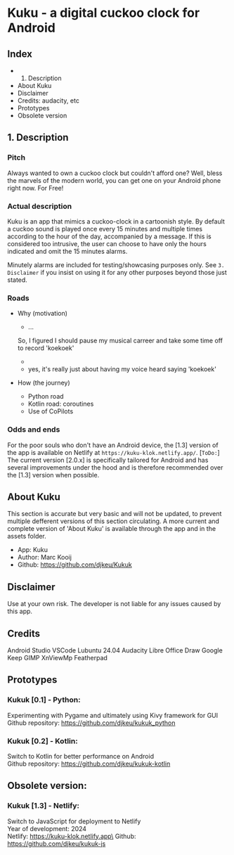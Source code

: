 # Kuku - a digital cuckoo clock for Android


## Index
- 1. Description
- About Kuku
- Disclaimer
- Credits: audacity, etc
- Prototypes
- Obsolete version



## 1. Description
### Pitch
Always wanted to own a cuckoo clock but couldn't afford one?
Well, bless the marvels of the modern world, you can get one on your Android phone right now. For Free!

### Actual description
Kuku is an app that mimics a cuckoo-clock in a cartoonish style. By default a cuckoo sound is played once every 15 minutes and multiple times according to the hour of the day, accompanied by a message. If this is considered too intrusive, the user can choose to have only the hours indicated and omit the 15 minutes alarms.

Minutely alarms are included for testing/showcasing purposes only. See `3. Disclaimer` if you insist on using it for any other purposes beyond those just stated.

### Roads
- Why (motivation)
    - ...

    So, I figured I should pause my musical carreer and take some time off to record 'koekoek'

    - 
    - yes, it's really just about having my voice heard saying 'koekoek'
- How (the journey)
    - Python road
    - Kotlin road: coroutines
    - Use of CoPilots

### Odds and ends
For the poor souls who don't have an Android device, the [1.3] version of the app is available on Netlify at `https://kuku-klok.netlify.app/`. [`ToDo:`] The current version [2.0.x] is specifically tailored for Android and has several improvements under the hood and is therefore recommended over the [1.3] version when possible.


## About Kuku
This section is accurate but very basic and will not be updated, to prevent multiple defferent versions of this section circulating. A more current and complete version of 'About Kuku' is available through the app and in the assets folder.
- App: Kuku
- Author: Marc Kooij
- Github: https://github.com/djkeu/Kukuk


## Disclaimer
Use at your own risk. The developer is not liable for any issues caused by this app.


## Credits
Android Studio
VSCode
Lubuntu 24.04
Audacity
Libre Office Draw
Google Keep
GIMP
XnViewMp
Featherpad


## Prototypes
### Kukuk [0.1] - Python:
Experimenting with Pygame and ultimately using Kivy framework for GUI\
Github repository: https://github.com/djkeu/kukuk_python

### Kukuk [0.2] - Kotlin:
Switch to Kotlin for better performance on Android\
Github repository: https://github.com/djkeu/kukuk-kotlin


## Obsolete version:
### Kukuk [1.3] - Netlify:
Switch to JavaScript for deployment to Netlify\
Year of development: 2024\
Netlify: https://kuku-klok.netlify.app\
Github: https://github.com/djkeu/kukuk-js
